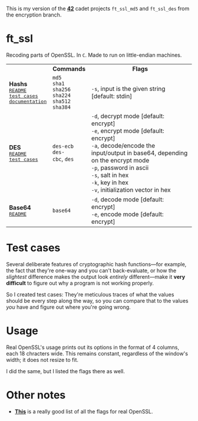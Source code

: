 This is my version of the **[42](https://www.42.us.org/)** cadet projects `ft_ssl_md5` and `ft_ssl_des` from the encryption branch.

# ft_ssl
Recoding parts of OpenSSL. In `C`. Made to run on little-endian machines.

<table style="vertical-align:center;">
	<tr align="center">
		<td><b></b></td>
		<td><b>Commands</b></td>
		<td><b>Flags</b></td>
	</tr>
	<tr>
		<td>
			<b>Hashs</b><br>
			<kbd><a href="./hashing_notes/README_hashing.md">README</a></kbd><br>
			<kbd><a href="./hashing_notes/test_cases">test cases</a></kbd><br>
			<kbd><a href="./hashing_notes/fancy_documentation">documentation</a></kbd>
		</td>
		<td>
			<code>md5</code><br>
			<code>sha1</code><br>
			<code>sha256</code><br>
			<code>sha224</code><br>
			<code>sha512</code><br>
			<code>sha384</code>
		</td>
		<td><code>-s</code>, input is the given string [default: stdin]</td>
	</tr>
	<tr>
		<td>
			<b>DES</b><br>
			<kbd><a href="./des_notes/README_des.md">README</a></kbd><br>
			<kbd><a href="./des_notes/test_cases">test cases</a></kbd>
		</td>
		<td>
			<code>des-ecb</code><br>
			<code>des-cbc</code>,&nbsp<code>des</code>
		</td>
		<td>
			<code>-d</code>, decrypt mode [default: encrypt]<br>
			<code>-e</code>, encrypt mode [default: encrypt]<br>
			<code>-a</code>, decode/encode the input/output in base64, depending on the encrypt mode<br>
			<code>-p</code>, password in ascii<br>
			<code>-s</code>, salt in hex<br>
			<code>-k</code>, key in hex<br>
			<code>-v</code>, initialization vector in hex
		</td>
	</tr>
		<tr>
		<td>
			<b>Base64</b><br>
			<kbd><a href="./base64_notes/README_base64.md">README</a></kbd>
		</td>
		<td><code>base64</code></td>
		<td>
			<code>-d</code>, decode mode [default: encrypt]<br>
			<code>-e</code>, encode mode [default: encrypt]
		</td>
	</tr>
</table>

# Test cases
Several deliberate features of cryptographic hash functions—for example, the fact that they're one-way and you can't back-evaluate, or how the _slightest_ difference makes the output look _entirely_ different—make it **very difficult** to figure out why a program is not working properly.

So I created test cases: They're meticulous traces of what the values should be every step along the way, so you can compare that to the values _you_ have and figure out where you're going wrong.

# Usage
Real OpenSSL's usage prints out its options in the format of 4 columns, each 18 chracters wide. This remains constant, regardless of the window's width; it does not resize to fit.

I did the same, but I listed the flags there as well.

# Other notes
* **[This](https://wiki.openssl.org/index.php/Enc)** is a really good list of all the flags for real OpenSSL.
